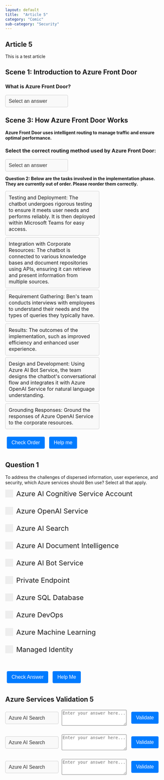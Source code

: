 ```yaml
---
layout: default
title:  "Article 5"
category: "Comic"
sub-category: "Security"
---
```

## Article 5

This is a test article

## Scene 1: Introduction to Azure Front Door


### What is Azure Front Door?
<select id="quiz-dropdown-1" onchange="checkAnswer1()" class="styled-dropdown">
  <option value="">Select an answer</option>
  <option value="correct">A) A global load balancer and CDN</option>
  <option value="wrong1">B) A database service</option>
  <option value="wrong2">C) A storage solution</option>
</select>
<p id="feedback-1"></p>

<script>
  function checkAnswer1() {
    var dropdown = document.getElementById("quiz-dropdown-1");
    var feedback = document.getElementById("feedback-1");
    if (dropdown.value === "correct") {
      feedback.textContent = "Correct!";
      feedback.style.color = "green";
    } else {
      feedback.textContent = "Try again.";
      feedback.style.color = "red";
    }
  }
</script>

<style>
  .styled-dropdown {
    width: 200px;
    padding: 10px;
    border: 1px solid #ccc;
    border-radius: 4px;
    background-color: #f9f9f9;
    font-size: 16px;
    color: #333;
    appearance: none;
    -webkit-appearance: none;
    -moz-appearance: none;
  }

  .styled-dropdown:focus {
    border-color: #007bff;
    box-shadow: 0 0 5px rgba(0, 123, 255, 0.5);
    outline: none;
  }

  details summary {
    cursor: pointer;
    font-weight: bold;
  }

  details[open] summary::after {
    content: "▲";
    float: right;
  }

  details summary::after {
    content: "▼";
    float: right;
  }
</style>

<!--
## Scene 2: Benefits of Azure Front Door

**Let's set up Azure Front Door step by step!**
<br>

### Arrange the steps to set up Azure Front Door in the correct order:
<ul id="sortable-setup" class="styled-list">
  <li class="ui-state-default" data-order="1">Create a Front Door profile</li>
  <li class="ui-state-default" data-order="2">Add backend pools</li>
  <li class="ui-state-default" data-order="3">Configure routing rules</li>
  <li class="ui-state-default" data-order="4">Set up health probes</li>
</ul>

<button onclick="checkOrderSetup()">Check Order</button>
<button onclick="helpMeSetup()">Help me</button>

<p id="feedback-setup"></p>

<script src="https://code.jquery.com/jquery-3.6.0.min.js"></script>
<script src="https://code.jquery.com/ui/1.12.1/jquery-ui.min.js"></script>
<link rel="stylesheet" href="https://code.jquery.com/ui/1.12.1/themes/base/jquery-ui.css">

<script>
  $(function() {
    $("#sortable-setup").sortable();
    $("#sortable-setup").disableSelection();
  });

  function checkOrderSetup() {
    var items = $("#sortable-setup li");
    var correct = true;
    items.each(function(index) {
      if ($(this).data("order") !== index + 1) {
        correct = false;
      }
    });
    var feedback = document.getElementById("feedback-setup");
    if (correct) {
      feedback.textContent = "Correct order!";
      feedback.style.color = "green";
    } else {
      feedback.textContent = "Incorrect order. Try again.";
      feedback.style.color = "red";
    }
  }

  function helpMeSetup() {
    var items = $("#sortable-setup li").sort(function(a, b) {
      return $(a).data("order") - $(b).data("order");
    });
    $("#sortable-setup").html(items);
    document.getElementById("feedback-setup").textContent = "Here is the correct order.";
    document.getElementById("feedback-setup").style.color = "blue";
  }
</script>
-->
<style>
  .styled-list {
    list-style-type: none;
    padding: 0;
    margin: 0;
    width: 300px;
  }

  .styled-list li {
    margin: 5px 0;
    padding: 10px;
    border: 1px solid #ccc;
    border-radius: 4px;
    background-color: #f9f9f9;
    font-size: 16px;
    cursor: move;
    display: flex;
    align-items: center;
    justify-content: space-between;
  }

  .styled-list li:hover {
    background-color: #e9e9e9;
  }

  button {
    margin: 10px 5px;
    padding: 10px 15px;
    border: none;
    border-radius: 4px;
    background-color: #007bff;
    color: white;
    font-size: 16px;
    cursor: pointer;
  }

  button:hover {
    background-color: #0056b3;
  }

  #feedback-setup {
    margin-top: 10px;
    font-size: 16px;
  }
</style>

## Scene 3: How Azure Front Door Works

**Azure Front Door uses intelligent routing to manage traffic and ensure optimal performance.**


### Select the correct routing method used by Azure Front Door:
<select id="quiz-dropdown-2" onchange="checkAnswer2()" class="styled-dropdown">
  <option value="">Select an answer</option>
  <option value="correct">A) Path-based routing</option>
  <option value="wrong1">B) IP-based routing</option>
  <option value="wrong2">C) DNS-based routing</option>
</select>
<p id="feedback-2"></p>

<script>
  function checkAnswer2() {
    var dropdown = document.getElementById("quiz-dropdown-2");
    var feedback = document.getElementById("feedback-2");
    if (dropdown.value === "correct") {
      feedback.textContent = "Correct!";
      feedback.style.color = "green";
    } else {
      feedback.textContent = "Try again.";
      feedback.style.color = "red";
    }
  }
</script>


**Question 2: Below are the tasks involved in the implementation phase. They are currently out of order. Please reorder them correctly.**


<ul id="sortable-setup" class="styled-list">
  <li class="ui-state-default" data-order="5">Testing and Deployment: The chatbot undergoes rigorous testing to ensure it meets user needs and performs reliably. It is then deployed within Microsoft Teams for easy access.</li>
  <li class="ui-state-default" data-order="3">Integration with Corporate Resources: The chatbot is connected to various knowledge bases and document repositories using APIs, ensuring it can retrieve and present information from multiple sources.</li>
  <li class="ui-state-default" data-order="1">Requirement Gathering: Ben's team conducts interviews with employees to understand their needs and the types of queries they typically have.</li>
  <li class="ui-state-default" data-order="6">Results: The outcomes of the implementation, such as improved efficiency and enhanced user experience.</li>
  <li class="ui-state-default" data-order="2">Design and Development: Using Azure AI Bot Service, the team designs the chatbot's conversational flow and integrates it with Azure OpenAI Service for natural language understanding.</li>
  <li class="ui-state-default" data-order="4">Grounding Responses: Ground the responses of Azure OpenAI Service to the corporate resources.</li>
</ul>

<button onclick="checkOrderSetup()">Check Order</button>
<button onclick="helpMeSetup()">Help me</button>

<p id="feedback-setup"></p>

<script src="https://code.jquery.com/jquery-3.6.0.min.js"></script>
<script src="https://code.jquery.com/ui/1.12.1/jquery-ui.min.js"></script>
<link rel="stylesheet" href="https://code.jquery.com/ui/1.12.1/themes/base/jquery-ui.css">

<script>
  $(function() {
    $("#sortable-setup").sortable();
    $("#sortable-setup").disableSelection();
  });

  function checkOrderSetup() {
    var items = $("#sortable-setup li");
    var correct = true;
    items.each(function(index) {
      if ($(this).data("order") !== index + 1) {
        correct = false;
      }
    });
    var feedback = document.getElementById("feedback-setup");
    if (correct) {
      feedback.textContent = "Correct order!";
      feedback.style.color = "green";
    } else {
      feedback.textContent = "Incorrect order. Try again.";
      feedback.style.color = "red";
    }
  }

  function helpMeSetup() {
    var items = $("#sortable-setup li").sort(function(a, b) {
      return $(a).data("order") - $(b).data("order");
    });
    $("#sortable-setup").html(items);
    document.getElementById("feedback-setup").textContent = "Here is the correct order.";
    document.getElementById("feedback-setup").style.color = "blue";
  }
</script>

## Question 1
To address the challenges of dispersed information, user experience, and security, which Azure services should Ben use? Select all that apply.

<form id="quiz-form">
  <label class="checkbox-container"><input type="checkbox" name="service" value="1"> Azure AI Cognitive Service Account<span class="checkmark"></span></label><br>
  <label class="checkbox-container"><input type="checkbox" name="service" value="2"> Azure OpenAI Service<span class="checkmark"></span></label><br>
  <label class="checkbox-container"><input type="checkbox" name="service" value="3"> Azure AI Search<span class="checkmark"></span></label><br>
  <label class="checkbox-container"><input type="checkbox" name="service" value="4"> Azure AI Document Intelligence<span class="checkmark"></span></label><br>
  <label class="checkbox-container"><input type="checkbox" name="service" value="5"> Azure AI Bot Service<span class="checkmark"></span></label><br>
  <label class="checkbox-container"><input type="checkbox" name="service" value="6"> Private Endpoint<span class="checkmark"></span></label><br>
  <label class="checkbox-container"><input type="checkbox" name="service" value="7"> Azure SQL Database<span class="checkmark"></span></label><br>
  <label class="checkbox-container"><input type="checkbox" name="service" value="8"> Azure DevOps<span class="checkmark"></span></label><br>
  <label class="checkbox-container"><input type="checkbox" name="service" value="9"> Azure Machine Learning<span class="checkmark"></span></label><br>
  <label class="checkbox-container"><input type="checkbox" name="service" value="10"> Managed Identity<span class="checkmark"></span></label><br>
  <br>
  <button type="button" onclick="checkAnswers()">Check Answer</button>
  <button type="button" onclick="showAnswers()">Help Me</button>
</form>

<p id="result"></p>

<style>
  .checkbox-container {
    display: block;
    position: relative;
    padding-left: 35px;
    margin-bottom: 12px;
    cursor: pointer;
    font-size: 22px;
    user-select: none;
  }

  .checkbox-container input {
    position: absolute;
    opacity: 0;
    cursor: pointer;
    height: 0;
    width: 0;
  }

  .checkmark {
    position: absolute;
    top: 0;
    left: 0;
    height: 25px;
    width: 25px;
    background-color: #eee;
  }

  .checkbox-container input:checked ~ .checkmark {
    background-color: #2196F3;
  }

  .checkmark:after {
    content: "";
    position: absolute;
    display: none;
  }

  .checkbox-container input:checked ~ .checkmark:after {
    display: block;
  }

  .checkbox-container .checkmark:after {
    left: 9px;
    top: 5px;
    width: 5px;
    height: 10px;
    border: solid white;
    border-width: 0 3px 3px 0;
    transform: rotate(45deg);
  }

  #result {
    font-size: 20px;
    margin-top: 20px;
  }

  #result.correct {
    color: blue;
  }

  #result.incorrect {
    color: red;
  }
</style>

<script>
  const correctAnswers = [2, 3, 5, 6, 10];

  function checkAnswers() {
    const selected = Array.from(document.querySelectorAll('input[name="service"]:checked')).map(cb => parseInt(cb.value));
    const isCorrect = correctAnswers.every(val => selected.includes(val)) && selected.length === correctAnswers.length;
    const resultElement = document.getElementById('result');
    resultElement.innerText = isCorrect ? 'Correct' : 'Try again';
    resultElement.className = isCorrect ? 'correct' : 'incorrect';
  }

  function showAnswers() {
    document.querySelectorAll('input[name="service"]').forEach(cb => {
      cb.checked = correctAnswers.includes(parseInt(cb.value));
    });
    const resultElement = document.getElementById('result');
    resultElement.innerText = 'This is the correct order';
    resultElement.className = 'correct';
  }
</script>

## Azure Services Validation 5

<div class="service-row">
  <select id="quiz-dropdown-1" class="styled-dropdown">
    <option value="Azure AI Search">Azure AI Search</option>
    <option value="Azure OpenAI">Azure OpenAI</option>
    <option value="Azure AI Bot Service">Azure AI Bot Service</option>
  </select>
  <textarea name="answer" class="service-textarea" placeholder="Enter your answer here..."></textarea>
  <button type="button" onclick="validateAnswer('quiz-dropdown-1', 'feedback-1')">Validate</button>
  <span id="feedback-1" class="result"></span>
</div>
<div class="service-row">
  <select id="quiz-dropdown-2" class="styled-dropdown">
    <option value="Azure AI Search">Azure AI Search</option>
    <option value="Azure OpenAI">Azure OpenAI</option>
    <option value="Azure AI Bot Service">Azure AI Bot Service</option>
  </select>
  <textarea name="answer" class="service-textarea" placeholder="Enter your answer here..."></textarea>
  <button type="button" onclick="validateAnswer('quiz-dropdown-2', 'feedback-2')">Validate</button>
  <span id="feedback-2" class="result"></span>
</div>
<div class="service-row">
  <select id="quiz-dropdown-3" class="styled-dropdown">
    <option value="Azure AI Search">Azure AI Search</option>
    <option value="Azure OpenAI">Azure OpenAI</option>
    <option value="Azure AI Bot Service">Azure AI Bot Service</option>
  </select>
  <textarea name="answer" class="service-textarea" placeholder="Enter your answer here..."></textarea>
  <button type="button" onclick="validateAnswer('quiz-dropdown-3', 'feedback-3')">Validate</button>
  <span id="feedback-3" class="result"></span>
</div>

<style>
  .service-row {
    display: flex;
    align-items: center;
    margin-bottom: 20px;
  }
  .styled-dropdown {
    margin-right: 10px;
  }
  .service-textarea {
    margin-right: 10px;
    width: 300px;
    height: 50px;
  }
  .result {
    font-size: 16px;
    margin-left: 10px;
  }
  .result.correct {
    color: blue;
  }
</style>

<script>
  const correctAnswers = {
    "Azure AI Search": "Efficient Query Processing: Optimized for fast and efficient query processing, ensuring quick response times.",
    "Azure OpenAI": "Diverse Models: Models can be used for content generation, summarization, semantic search, natural language to code translation, and more.",
    "Azure AI Bot Service": "Integrated Development Environment: Low-Code and No-Code Options, Offers various templates for different bot scenarios, including Q&A, customer service, and more, to speed up development."
  };

  function validateAnswer(dropdownId, feedbackId) {
    const dropdown = document.getElementById(dropdownId);
    const service = dropdown.value;
    const resultElement = document.getElementById(feedbackId);
    resultElement.innerText = correctAnswers[service];
    resultElement.className = 'result correct';
  }
</script>
